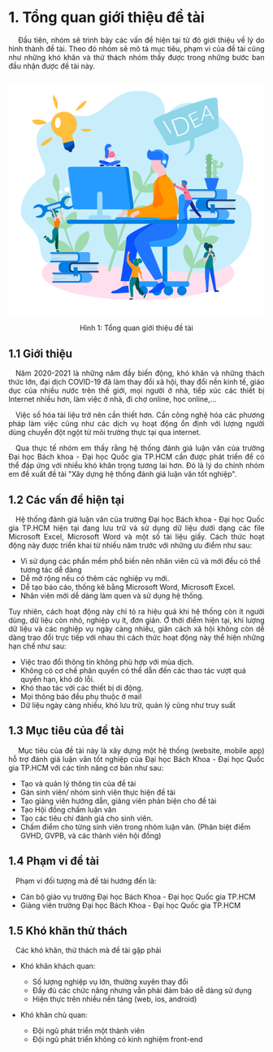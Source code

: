 # **1. Tổng quan giới thiệu đề tài**

<p style='text-align: justify;'>
&emsp;
Đầu tiên, nhóm sẽ trình bày các vấn đề hiện tại từ đó giới thiệu về lý do hình thành đề tài. 
Theo đó nhóm sẽ mô tả mục tiêu, phạm vi của đề tài 
cũng như những khó khăn và thử thách nhóm thấy được trong những bước ban đầu nhận được đề tài này.
</p>

</br>

<center>
  <img src="https://github.com/datai999/thesis-document/blob/main/report/src/chapter_1_intro/img/idea.png?raw=true">
  <p>Hình 1: Tổng quan giới thiệu đề tài</p>
</center>

<div style="page-break-after: always;"></div>

## **1.1 Giới thiệu**

<p style='text-align: justify;'>
&emsp;Năm 2020-2021 là những năm đầy biến động, khó khăn và những thách thức lớn, 
đại dịch COVID-19 đã làm thay đổi xã hội, thay đổi nền kinh tế, giáo dục của nhiều nước trên thế giới, mọi người ở nhà,
tiếp xúc các thiết bị Internet nhiều hơn, làm việc ở nhà, đi chợ online, học online,...
</p>

<p style='text-align: justify;'>
&emsp;Việc số hóa tài liệu trở nên cần thiết hơn. Cần công nghệ hóa các phương pháp làm việc 
cũng như các dịch vụ hoạt động ổn định với lượng người dùng chuyển đột ngột từ môi trường thực tại qua internet.
</p>

<p style='text-align: justify;'>
&emsp;Qua thực tế nhóm em thấy rằng hệ thống đánh giá luận văn của trường Đại học Bách khoa - Đại học Quốc gia TP.HCM 
cần được phát triển để có thể đáp ứng với nhiều khó khăn trong tương lai hơn. Đó là lý do chính nhóm em đề xuất đề tài 
"Xây dựng hệ thống đánh giá luận văn tốt nghiệp".
</p>

## **1.2 Các vấn đề hiện tại**

<p style='text-align: justify;'>
&emsp;Hệ thống đánh giá luận văn của trường Đại học Bách khoa - Đại học Quốc gia TP.HCM hiện tại
đang lưu trữ và sử dụng dữ liệu dưới dạng các file Microsoft Excel, Microsoft Word và một số tài liệu giấy. 
Cách thức hoạt động này được triển khai từ nhiều năm trước với những ưu điểm như sau:
</p>

- Vì sử dụng các phần mềm phổ biến nên nhân viên cũ và mới đều có thể tương tác dễ dàng
- Dễ mở rộng nếu có thêm các nghiệp vụ mới.
- Dễ tạo báo cáo, thống kê bằng Microsoft Word, Microsoft Excel.
- Nhân viên mới dễ dàng làm quen và sử dụng hệ thống.

<p style='text-align: justify;'>
Tuy nhiên, cách hoạt động này chỉ tỏ ra hiệu quả khi hệ thống còn ít người dùng, dữ liệu
còn nhỏ, nghiệp vụ ít, đơn giản. Ở thời điểm hiện tại, khi lượng dữ liệu và các nghiệp vụ ngày càng nhiều, 
giãn cách xã hội không còn dễ dàng trao đổi trực tiếp với nhau thì cách thức hoạt động này thể hiện những hạn chế như sau:
</p>

- Việc trao đổi thông tin không phù hợp với mùa dịch.
- Không có cơ chế phân quyền có thể dẫn đến các thao tác vượt quá quyền hạn, khó dò lỗi.
- Khó thao tác với các thiết bị di động.
- Mọi thông báo đều phụ thuộc ở mail
- Dữ liệu ngày càng nhiều, khó lưu trữ, quản lý cũng như truy suất

<div style="page-break-after: always;"></div>

## **1.3 Mục tiêu của đề tài**

<p style='text-align: justify;'>
&emsp;
Mục tiêu của đề tài này là xây dựng một hệ thống (website, mobile app) hỗ trợ
đánh giá luận văn tốt nghiệp của Đại học Bách Khoa - Đại học Quốc gia TP.HCM 
với các tính năng cơ bản như sau:
</p>

- Tạo và quản lý thông tin của đề tài
- Gán sinh viên/ nhóm sinh viên thực hiện đề tài
- Tạo giảng viên hướng dẫn, giảng viên phản biện cho đề tài
- Tạo Hội đồng chấm luận văn
- Tạo các tiêu chí đánh giá cho sinh viên.
- Chấm điểm cho từng sinh viên trong nhóm luận văn. (Phân biệt điểm GVHD, GVPB, và các thành viên hội đồng)

## **1.4 Phạm vi đề tài**

&emsp;Phạm vi đối tượng mà đề tài hướng đến là:

- Cán bộ giáo vụ trường Đại học Bách Khoa - Đại học Quốc gia TP.HCM
- Giảng viên trường Đại học Bách Khoa - Đại học Quốc gia TP.HCM

## **1.5 Khó khăn thử thách**

&emsp;Các khó khăn, thử thách mà đề tài gặp phải

- Khó khăn khách quan:

  - Số lượng nghiệp vụ lớn, thường xuyên thay đổi
  - Đầy đủ các chức năng nhưng vẫn phải đảm bảo dễ dàng sử dụng
  - Hiện thực trên nhiều nền tảng (web, ios, android)

- Khó khăn chủ quan:
  - Đội ngũ phát triển một thành viên
  - Đội ngũ phát triển không có kinh nghiệm front-end

<div style="page-break-after: always;"></div>



